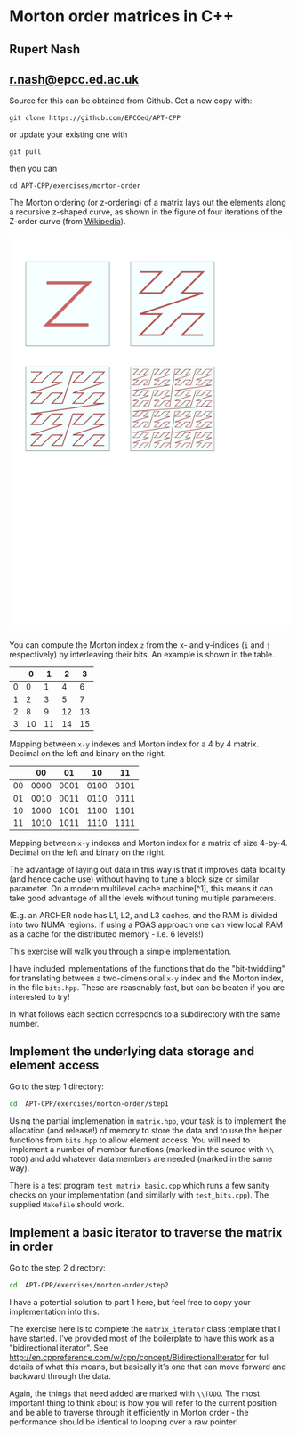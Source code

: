 # Morton order matrices in C++
## Rupert Nash
## r.nash@epcc.ed.ac.uk

Source for this can be obtained from Github. Get a new copy with:

```
git clone https://github.com/EPCCed/APT-CPP
```

or update your existing one with

```
git pull
```

then you can

```
cd APT-CPP/exercises/morton-order
```

The Morton ordering (or z-ordering) of a matrix lays out the elements
along a recursive z-shaped curve, as shown in the figure of four
iterations of the Z-order curve (from
[Wikipedia](https://en.wikipedia.org/wiki/Z-order_curve)).

![Morton order](mortonorder.png)

You can compute the Morton index `z` from the x- and y-indices (`i`
and `j` respectively) by interleaving their bits. An example is shown
in the table.

|    |  0 |  1 |  2 |  3 |
|----|----|----|----|----|
| 0  |   0|   1|   4|   6|
| 1  |   2|   3|   5|   7|
| 2  |   8|   9|  12|  13|
| 3  |  10|  11|  14|  15|

Mapping between `x-y` indexes and Morton index for a 4 by 4
matrix. Decimal on the left and binary on the right.

|    |   00 |   01 |   10 |  11 |
|----|------|------|------|-----|
| 00 | 0000 | 0001 | 0100 | 0101|
| 01 | 0010 | 0011 | 0110 | 0111|
| 10 | 1000 | 1001 | 1100 | 1101|
| 11 | 1010 | 1011 | 1110 | 1111|

Mapping between `x-y` indexes and Morton index for a matrix of size 
4-by-4. Decimal on the left and binary on the right.

The advantage of laying out data in this way is that it improves data
locality (and hence cache use) without having to tune a block size or
similar parameter. On a modern multilevel cache machine[^1], this
means it can take good advantage of all the levels without tuning
multiple parameters.

(E.g. an ARCHER node has L1, L2, and L3 caches, and the RAM is divided
into two NUMA regions. If using a PGAS approach one can view local RAM
as a cache for the distributed memory - i.e. 6 levels!)

This exercise will walk you through a simple implementation.

I have included implementations of the functions that do the
"bit-twiddling" for translating between a two-dimensional `x-y` index
and the Morton index, in the file `bits.hpp`. These are reasonably fast,
but can be beaten if you are interested to try!

In what follows each section corresponds to a subdirectory with the same
number.

## Implement the underlying data storage and element access

Go to the step 1 directory:

```bash
cd  APT-CPP/exercises/morton-order/step1
```

Using the partial implemenation in `matrix.hpp`, your task is to
implement the allocation (and release!) of memory to store the data and
to use the helper functions from `bits.hpp` to allow element access. You
will need to implement a number of member functions (marked in the
source with `\\ TODO`) and add whatever data members are needed (marked in
the same way).

There is a test program `test_matrix_basic.cpp` which runs a few sanity
checks on your implementation (and similarly with `test_bits.cpp`). The
supplied `Makefile` should work.

## Implement a basic iterator to traverse the matrix in order

Go to the step 2 directory:

```bash 
cd  APT-CPP/exercises/morton-order/step2
```

I have a potential solution to part 1 here, but feel free to copy your
implementation into this.

The exercise here is to complete the `matrix_iterator` class template
that I have started. I've provided most of the boilerplate to have
this work as a "bidirectional iterator". See
http://en.cppreference.com/w/cpp/concept/BidirectionalIterator for
full details of what this means, but basically it's one that can move
forward and backward through the data.

Again, the things that need added are marked with `\\TODO`. The most
important thing to think about is how you will refer to the current
position and be able to traverse through it efficiently in Morton
order - the performance should be identical to looping over a raw
pointer!


